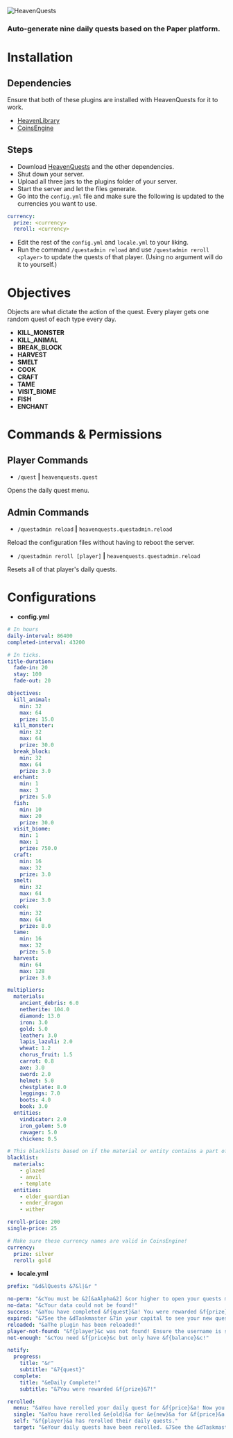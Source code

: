 ![HeavenQuests](HeavenQuests.png)

### Auto-generate nine daily quests based on the Paper platform.
# Installation
## Dependencies
Ensure that both of these plugins are installed with HeavenQuests for it to work.
- [HeavenLibrary](https://modrinth.com/plugin/heavenlibrary)
- [CoinsEngine](https://hangar.papermc.io/NightExpress/CoinsEngine)

## Steps
- Download [HeavenQuests](https://modrinth.com/plugin/heavenquests) and the other dependencies.
- Shut down your server.
- Upload all three jars to the plugins folder of your server.
- Start the server and let the files generate.
- Go into the `config.yml` file and make sure the following is updated to the currencies you want to use.
```YAML
currency:
  prize: <currency>
  reroll: <currency>
```
- Edit the rest of the `config.yml` and `locale.yml` to your liking.
- Run the command `/questadmin reload` and use `/questadmin reroll <player>` to update the quests of that player. (Using no argument will do it to yourself.)

# Objectives
Objects are what dictate the action of the quest. Every player gets one random quest of each type every day.
- **KILL_MONSTER**
- **KILL_ANIMAL**
- **BREAK_BLOCK**
- **HARVEST**
- **SMELT**
- **COOK**
- **CRAFT**
- **TAME**
- **VISIT_BIOME**
- **FISH**
- **ENCHANT**

# Commands & Permissions
## Player Commands
- `/quest` **|** `heavenquests.quest`

Opens the daily quest menu.

## Admin Commands
- `/questadmin reload` **|** `heavenquests.questadmin.reload`

Reload the configuration files without having to reboot the server.

- `/questadmin reroll [player]` **|** `heavenquests.questadmin.reload`

Resets all of that player's daily quests.

# Configurations
- **config.yml**
```YAML
# In hours
daily-interval: 86400
completed-interval: 43200

# In ticks.
title-duration:
  fade-in: 20
  stay: 100
  fade-out: 20

objectives:
  kill_animal:
    min: 32
    max: 64
    prize: 15.0
  kill_monster:
    min: 32
    max: 64
    prize: 30.0
  break_block:
    min: 32
    max: 64
    prize: 3.0
  enchant:
    min: 1
    max: 3
    prize: 5.0
  fish:
    min: 10
    max: 20
    prize: 30.0
  visit_biome:
    min: 1
    max: 1
    prize: 750.0
  craft:
    min: 16
    max: 32
    prize: 3.0
  smelt:
    min: 32
    max: 64
    prize: 3.0
  cook:
    min: 32
    max: 64
    prize: 8.0
  tame:
    min: 16
    max: 32
    prize: 5.0
  harvest:
    min: 64
    max: 128
    prize: 3.0

multipliers:
  materials:
    ancient_debris: 6.0
    netherite: 104.0
    diamond: 13.0
    iron: 3.0
    gold: 5.0
    leather: 3.0
    lapis_lazuli: 2.0
    wheat: 1.2
    chorus_fruit: 1.5
    carrot: 0.8
    axe: 3.0
    sword: 2.0
    helmet: 5.0
    chestplate: 8.0
    leggings: 7.0
    boots: 4.0
    book: 3.0
  entities:
    vindicator: 2.0
    iron_golem: 5.0
    ravager: 5.0
    chicken: 0.5

# This blacklists based on if the material or entity contains a part of or all of the string in the blacklist.
blacklist:
  materials:
    - glazed
    - anvil
    - template
  entities:
    - elder_guardian
    - ender_dragon
    - wither

reroll-price: 200
single-price: 25

# Make sure these currency names are valid in CoinsEngine!
currency:
  prize: silver
  reroll: gold
```
- **locale.yml**
```YAML
prefix: "&d&lQuests &7&l|&r "

no-perm: "&cYou must be &2[&aAlpha&2] &cor higher to open your quests menu via this command. See the &dTaskmaster at your race's capital to view this."
no-data: "&cYour data could not be found!"
success: "&aYou have completed &f{quest}&a! You were rewarded &f{prize}&a!"
expired: "&7See the &dTaskmaster &7in your capital to see your new quests!"
reloaded: "&aThe plugin has been reloaded!"
player-not-found: "&f{player}&c was not found! Ensure the username is spelled correctly."
not-enough: "&cYou need &f{price}&c but only have &f{balance}&c!"

notify:
  progress:
    title: "&r"
    subtitle: "&7{quest}"
  complete:
    title: "&eDaily Complete!"
    subtitle: "&7You were rewarded &f{prize}&7!"

rerolled:
  menu: "&aYou have rerolled your daily quest for &f{price}&a! Now you have &f{balance}&a."
  single: "&aYou have rerolled &e{old}&a for &e{new}&a for &f{price}&a! Now you have &f{balance}&a."
  self: "&f{player}&a has rerolled their daily quests."
  target: "&eYour daily quests have been rerolled. &7See the &dTaskmaster &7in your capital to see your new quests!"
```